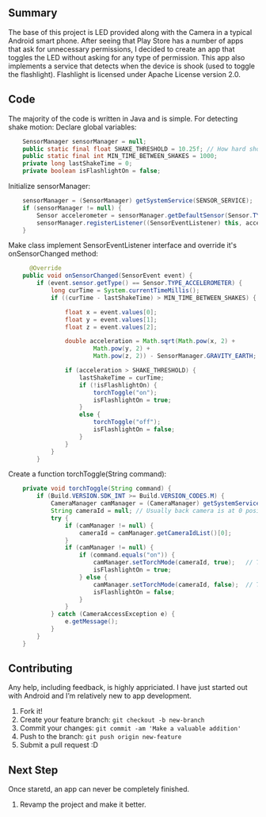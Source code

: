 
## Summary

The base of this project is LED provided along with the Camera in a typical Android smart phone. After seeing that Play Store has a number of apps that ask for unnecessary permissions, I decided to create an app that toggles the LED without asking for any type of permission. This app also implements a service that detects when the device is shook (used to toggle the flashlight). 
Flashlight is licensed under Apache License version 2.0.




## Code

The majority of the code is written in Java and is simple. For detecting shake motion:
Declare global variables:

```java
    SensorManager sensorManager = null;
    public static final float SHAKE_THRESHOLD = 10.25f; // How hard should user shake to invoke the service
    public static final int MIN_TIME_BETWEEN_SHAKES = 1000;
    private long lastShakeTime = 0;
    private boolean isFlashlightOn = false;
```

Initialize sensorManager:

```java
    sensorManager = (SensorManager) getSystemService(SENSOR_SERVICE);
    if (sensorManager != null) {
        Sensor accelerometer = sensorManager.getDefaultSensor(Sensor.TYPE_ACCELEROMETER);
        sensorManager.registerListener((SensorEventListener) this, accelerometer, SensorManager.SENSOR_DELAY_NORMAL);
    }
```

Make class implement SensorEventListener interface and override it's onSensorChanged method:

```java
      @Override
    public void onSensorChanged(SensorEvent event) {
        if (event.sensor.getType() == Sensor.TYPE_ACCELEROMETER) {
            long curTime = System.currentTimeMillis();
            if ((curTime - lastShakeTime) > MIN_TIME_BETWEEN_SHAKES) {

                float x = event.values[0];
                float y = event.values[1];
                float z = event.values[2];

                double acceleration = Math.sqrt(Math.pow(x, 2) +
                        Math.pow(y, 2) +
                        Math.pow(z, 2)) - SensorManager.GRAVITY_EARTH;

                if (acceleration > SHAKE_THRESHOLD) {
                    lastShakeTime = curTime;
                    if (!isFlashlightOn) {
                        torchToggle("on");
                        isFlashlightOn = true;
                    }
                    else {
                        torchToggle("off");
                        isFlashlightOn = false;
                    }
                }
            }
        }
```

Create a function torchToggle(String command):

```java
    private void torchToggle(String command) {
        if (Build.VERSION.SDK_INT >= Build.VERSION_CODES.M) {
            CameraManager camManager = (CameraManager) getSystemService(Context.CAMERA_SERVICE);
            String cameraId = null; // Usually back camera is at 0 position.
            try {
                if (camManager != null) {
                    cameraId = camManager.getCameraIdList()[0];
                }
                if (camManager != null) {
                    if (command.equals("on")) {
                        camManager.setTorchMode(cameraId, true);   // Turn ON
                        isFlashlightOn = true;
                    } else {
                        camManager.setTorchMode(cameraId, false);  // Turn OFF
                        isFlashlightOn = false;
                    }
                }
            } catch (CameraAccessException e) {
                e.getMessage();
            }
        }
    }
```

## Contributing

Any help, including feedback, is highly appriciated. I have just started out with Android and I’m relatively new to app development.

1. Fork it!
2. Create your feature branch: `git checkout -b new-branch`
3. Commit your changes: `git commit -am 'Make a valuable addition'`
4. Push to the branch: `git push origin new-feature`
5. Submit a pull request :D

## Next Step

Once staretd, an app can never be completely finished. 

1. Revamp the project and make it better.
